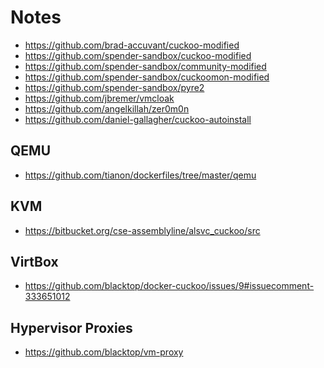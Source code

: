 Notes
=====

-	https://github.com/brad-accuvant/cuckoo-modified
-	https://github.com/spender-sandbox/cuckoo-modified
-	https://github.com/spender-sandbox/community-modified
-	https://github.com/spender-sandbox/cuckoomon-modified
-	https://github.com/spender-sandbox/pyre2
-	https://github.com/jbremer/vmcloak
-	https://github.com/angelkillah/zer0m0n
-	https://github.com/daniel-gallagher/cuckoo-autoinstall

QEMU
----

-	https://github.com/tianon/dockerfiles/tree/master/qemu

KVM
---

- https://bitbucket.org/cse-assemblyline/alsvc_cuckoo/src

VirtBox
-------

- https://github.com/blacktop/docker-cuckoo/issues/9#issuecomment-333651012

Hypervisor Proxies
------------------

- https://github.com/blacktop/vm-proxy
